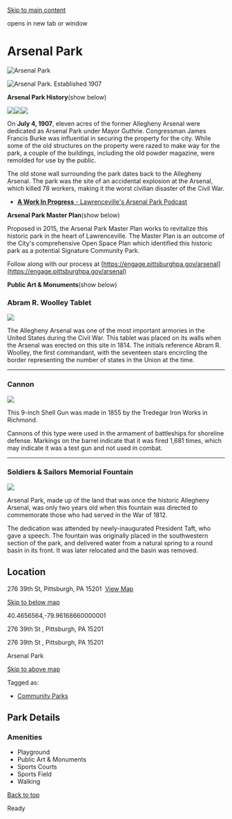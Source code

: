 [Skip to main content](https://www.pittsburghpa.gov/Recreation-Events/Parks/Our-Parks/Arsenal%C2%A0Park#main-content)

opens in new tab or window

# Arsenal Park

![Arsenal Park](https://www.pittsburghpa.gov/files/assets/city/v/1/parks/images/parks/15276_cannon.jpg?dimension=pageimage&w=480)

![Arsenal Park. Established 1907](https://www.pittsburghpa.gov/files/assets/city/v/1/parks/images/parks/13940_arsenal-park-banner.jpg)

**Arsenal Park History**(show below)

![](https://www.pittsburghpa.gov/files/assets/city/v/1/parks/images/parks/13965_arsenal_02_15_1967-3.jpg)![](https://www.pittsburghpa.gov/files/assets/city/v/1/parks/images/parks/13964_arsenal_02_15_1967-2.jpg)![](https://www.pittsburghpa.gov/files/assets/city/v/1/parks/images/parks/13963_arsenal_02_15_1967.jpg)

On **July 4, 1907**, eleven acres of the former Allegheny Arsenal were dedicated as Arsenal Park under Mayor Guthrie. Congressman James Francis Burke was influential in securing the property for the city. While some of the old structures on the property were razed to make way for the park, a couple of the buildings, including the old powder magazine, were remolded for use by the public.

The old stone wall surrounding the park dates back to the Allegheny Arsenal. The park was the site of an accidental explosion at the Arsenal, which killed 78 workers, making it the worst civilian disaster of the Civil War.

- [**A Work In Progress** \- Lawrenceville's Arsenal Park Podcast](https://pittsburghparks.org/podcast/#episode-ten)

**Arsenal Park Master Plan**(show below)

Proposed in 2015, the Arsenal Park Master Plan works to revitalize this historic park in the heart of Lawrenceville. The Master Plan is an outcome of the City's comprehensive Open Space Plan which identified this historic park as a potential Signature Community Park.

Follow along with our process at [https://engage.pittsburghpa.gov/arsenal](https://engage.pittsburghpa.gov/arsenal)

**Public Art & Monuments**(show below)

### Abram R. Woolley Tablet

![](https://www.pittsburghpa.gov/files/assets/city/v/1/parks/images/parks/15354_wooley-tablet.jpg)

The Allegheny Arsenal was one of the most important armories in the United States during the Civil War. This tablet was placed on its walls when the Arsenal was erected on this site in 1814. The initials reference Abram R. Woolley, the first commandant, with the seventeen stars encircling the border representing the number of states in the Union at the time.

* * *

### Cannon

![](https://www.pittsburghpa.gov/files/assets/city/v/1/parks/images/parks/15276_cannon.jpg)

This 9-inch Shell Gun was made in 1855 by the Tredegar Iron Works in Richmond.

Cannons of this type were used in the armament of battleships for shoreline defense. Markings on the barrel indicate that it was fired 1,681 times, which may indicate it was a test gun and not used in combat.

* * *

### Soldiers & Sailors Memorial Fountain

![](https://www.pittsburghpa.gov/files/assets/city/v/1/parks/images/parks/15285_soldiers-_-sailors-memorial-fountian.jpg)

Arsenal Park, made up of the land that was once the historic Allegheny Arsenal, was only two years old when this fountain was directed to commemorate those who had served in the War of 1812.

The dedication was attended by newly-inaugurated President Taft, who gave a speech. The fountain was originally placed in the southwestern section of the park, and delivered water from a natural spring to a round basin in its front. It was later relocated and the basin was removed.

## Location

276 39th St, Pittsburgh, PA 15201  [View Map](https://maps.google.com/?q=%20276%2039th%20St%20%20Pittsburgh,%20PA%2015201)

[Skip to below map](https://www.pittsburghpa.gov/Recreation-Events/Parks/Our-Parks/Arsenal%C2%A0Park#map-bottom)

40.4656564,-79.96168660000001


276 39th St ,
Pittsburgh, PA 15201


276 39th St ,
Pittsburgh, PA 15201

Arsenal Park


[Skip to above map](https://www.pittsburghpa.gov/Recreation-Events/Parks/Our-Parks/Arsenal%C2%A0Park#map-top)

Tagged as:

- [Community Parks](https://www.pittsburghpa.gov/Recreation-Events/Parks/Our-Parks/Arsenal%C2%A0Park?dlv_OC%20CL%20City%20Parks%20Reserves%20Listing=(dd_OC%20Park%20Categories=Community%20Parks))

## Park Details

### Amenities

- Playground
- Public Art & Monuments
- Sports Courts
- Sports Field
- Walking

[Back to top](https://www.pittsburghpa.gov/Recreation-Events/Parks/Our-Parks/Arsenal%C2%A0Park#body-top)

Ready
